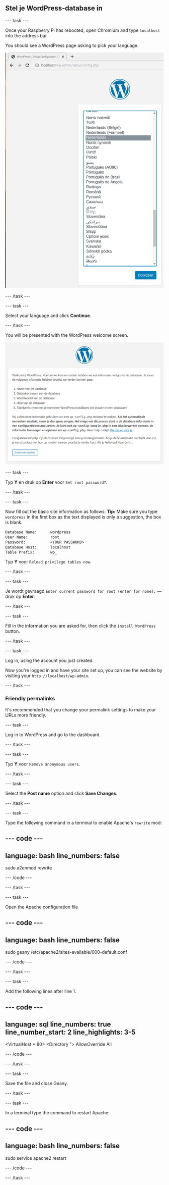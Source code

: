 ## Stel je WordPress-database in

--- task ---

Once your Raspberry Pi has rebooted, open Chromium and type `localhost` into the address bar.

You should see a WordPress page asking to pick your language.

![WordPress select language](images/wordpress_language.png)

--- /task ---

--- task ---

Select your language and click **Continue**.

--- /task ---

You will be presented with the WordPress welcome screen.

![WordPress welcome screen](images/wordpress-welcome.png)

--- task ---

Typ **Y** en druk op **Enter** voor `Set root password?`.

--- /task ---

--- task ---

Now fill out the basic site information as follows: **Tip:** Make sure you type `wordpress` in the first box as the text displayed is only a suggestion, the box is blank.

```
Database Name:      wordpress
User Name:          root
Password:           <YOUR PASSWORD>
Database Host:      localhost
Table Prefix:       wp_
```

Typ **Y** voor `Reload privilege tables now`.

--- /task ---


--- task ---

Je wordt gevraagd `Enter current password for root (enter for none):` — druk op **Enter**.

--- /task ---

--- task ---

Fill in the information you are asked for, then click the `Install WordPress` button.

--- /task ---

--- task ---

Log in, using the account you just created.

Now you're logged in and have your site set up, you can see the website by visiting your `http://localhost/wp-admin`.

--- /task ---


### Friendly permalinks

It's recommended that you change your permalink settings to make your URLs more friendly.

--- task ---

Log in to WordPress and go to the dashboard.

--- /task ---

--- task ---

Typ **Y** voor `Remove anonymous users`.

--- /task ---

--- task ---

Select the **Post name** option and click **Save Changes**.

--- /task ---

--- task ---

Type the following command in a terminal to enable Apache's `rewrite` mod:

--- code ---
---
language: bash
line_numbers: false
---
sudo a2enmod rewrite

--- /code ---

--- /task ---

--- task ---

Open the Apache configuration file

--- code ---
---
language: bash
line_numbers: false
---
sudo geany /etc/apache2/sites-available/000-default.conf

--- /code ---

--- /task ---

--- task ---

Add the following lines after line 1.

--- code ---
---
language: sql line_numbers: true line_number_start: 2
line_highlights: 3-5
---
<VirtualHost *:80> <Directory "> AllowOverride All </Directory>

--- /code ---

--- /task ---

--- task ---

Save the file and close Geany.

--- /task ---

--- task ---

In a terminal type the command to restart Apache:



--- code ---
---
language: bash
line_numbers: false
---
sudo service apache2 restart

--- /code ---

--- /task ---
